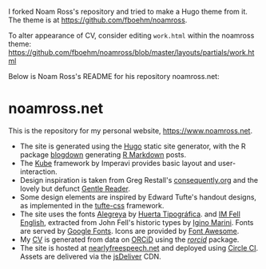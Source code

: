 I forked Noam Ross's repository and tried to make a Hugo theme from it. The theme is at https://github.com/fboehm/noamross.


To alter appearance of CV, consider editing `work.html` within the noamross theme: https://github.com/fboehm/noamross/blob/master/layouts/partials/work.html






Below is Noam Ross's README for his repository noamross.net:

# noamross.net

This is the repository for my personal website, <https://www.noamross.net>.

-   The site is generated using the [Hugo](https://gohugo.io/) static site
    generator, with the R package [blogdown](https://bookdown.org/yihui/blogdown/)
    generating [R Markdown](https://rmarkdown.rstudio.com/ss) posts.
-   The [Kube](https://imperavi.com/kube/) framework by Imperavi provides basic layout and user-interaction.
-   Design inspiration is taken from Greg Restall's
    [consequently.org](https://consequently.org/) and the lovely but defunct
    [Gentle Reader](https://web.archive.org/web/20160313103811/http://thegentlereader.net/).  
-   Some design elements are inspired by Edward Tufte's handout designs, as
    implemented in the [tufte-css](https://github.com/edwardtufte/tufte-css) framework.
-   The site uses the fonts [Alegreya](https://huertatipografica.com/en/fonts/alegreya-ht-pro) by [Huerta Tipográfica](https://huertatipografica.com/).
    and [IM Fell English](https://iginomarini.com/fell/), extracted from John Fell's historic types by [Igino Marini](https://iginomarini.com). Fonts are served by
    [Google Fonts](https://fonts.google.com/). Icons are provided by
    [Font Awesome](https://fontawesome.com).
-   My [CV](/vitae/) is generated from data on [ORCiD](https://orcid.org) using the [*rorcid*](https://github.com/ropensci/rorcid) package.
-   The site is hosted at [nearlyfreespeech.net](http://nearlyfreespeech.net)
    and deployed using [Circle CI](https://circleci.com). Assets are delivered via the [jsDeliver](https://www.jsdelivr.com/) CDN.


